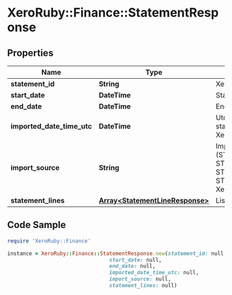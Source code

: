 # XeroRuby::Finance::StatementResponse

## Properties

Name | Type | Description | Notes
------------ | ------------- | ------------- | -------------
**statement_id** | **String** | Xero Identifier of statement | [optional] 
**start_date** | **DateTime** | Start date of statement | [optional] 
**end_date** | **DateTime** | End date of statement | [optional] 
**imported_date_time_utc** | **DateTime** | Utc date time of when the statement was imported in Xero | [optional] 
**import_source** | **String** | Import source of statement (STMTIMPORTSRC/MANUAL, STMTIMPORTSRC/CSV, STMTIMPORTSRC/QIF, STMTIMPORTSRC/OFX, XeroApi) | [optional] 
**statement_lines** | [**Array&lt;StatementLineResponse&gt;**](StatementLineResponse.md) | List of statement lines | [optional] 

## Code Sample

```ruby
require 'XeroRuby::Finance'

instance = XeroRuby::Finance::StatementResponse.new(statement_id: null,
                                 start_date: null,
                                 end_date: null,
                                 imported_date_time_utc: null,
                                 import_source: null,
                                 statement_lines: null)
```


